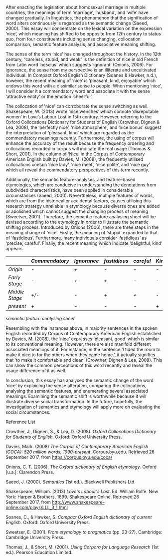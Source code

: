 

After enacting the legislation about homosexual marriage in multiple countries,
the meanings of term ‘marriage’, ‘husband’, and ‘wife’ have changed gradually.
In linguistics, the phenomenon that the signification of word alters
continuously is regarded as the semantic change (Saeed, 2000). This essay will
concentrate on the lexical variation on the expression ‘nice’, which meaning has
shifted to be opposite from 12th century to status quo, from four constituents
including sense changing, collocation comparison, semantic feature analysis, and
associative meaning shifting.

The sense of the term ‘nice’ has changed throughout the history. In the 12th
century, “careless, stupid, and weak” is the definition of nice in old French
from Latin word ‘nescius’ which suggests ‘ignorant’ (Onions, 2006). For
ignorance, the sense from my perspective is an illiterate and uncultivated
individual. In Compact Oxford English Dictionary (Soanes & Hawker, n.d.),
however, the recent meaning of ‘nice’ is ‘pleasant, kind, enjoyable’ which
endows this word with a dissimilar sense to people. When mentioning ‘nice’, I
will consider it a commendatory word and associate it with the sense ‘attractive
entity’ or the emotion ‘cheerful’.

The collocation of 'nice' can corroborate the sense switching as well.
Shakespeare, W. (2013) wrote ‘nice wenches’ which connote ‘disreputable women’
in Love’s Labour Lost in 15th century. However, referring to the Oxford
Collocations Dictionary for Students of English (Crowther, Dignen & Lea, 2008),
the ‘perfectly nice’, ‘nice atmosphere’, and ‘nice bonus’ suggest the
interpretation of ‘pleasant, kind’ which are regarded as the commendatory
meanings recently. Furthermore, the using of corpus will enhance the accuracy of
the result because the frequency ordering and collocations recorded in corpus
will indicate the real usage (Thomas & Short, 2001). In the column of ‘Nice’ in
the Corpus of Contemporary American English built by Davies, M. (2008), the
frequently utilised collocations contain ‘nice lady’, ‘nice meet’, ‘nice
polite’, and ‘nice guy’ which all reveal the commendatory perspectives of this
term recently.

Additionally, the semantic feature-analyses, and feature-based etymologies,
which are conducive in understanding the denotations from subdivided
characteristics, have been applied in considerable circumstances (Saeed, 2000).
Nevertheless, multiple features of words, which are from the historical or
accidental factors, causes utilising this research strategy unreliable in
etymology because diverse ones are added or abolished which cannot suggest the
changing process of meaning (Sweetser, 2001). Therefore, the semantic feature
analysing sheet will be devised according to the etymology in order to
illustrate the semantic shifting process. Introduced by Onions (2006), there are
three steps in the meaning change of ‘nice’. Firstly, the meaning of ‘stupid’
expanded to that of ‘fastidious’. Furthermore, many individuals consider
‘fastidious’ as ‘precise, careful’. Finally, the recent meaning which indicate
‘delightful, kind’ appears.

|                | *Commendatory* | *Ignorance* | *fastidious* | *careful* | *Kind* |
|----------------|----------------|-------------|--------------|-----------|--------|
| *Origin*       | *-*            | *+*         | *-*          | *-*       | *-*    |
| *Early Stage*  | *-*            | *+*         | *+*          | *-*       | *-*    |
| *Middle Stage* | *+/-*          | *-*         | *+*          | *+*       | *-*    |
| *present*      | *+*            | *-*         | *-*          | *-*       | *+*    |

*semantic feature analysing sheet*

Resembling with the instances above, in majority sentences in the spoken English
recorded by Corpus of Contemporary American English established by Davies, M.
(2008), the ‘nice’ expresses ‘pleasant, good’ which is similar to its
conventional meaning. However, there are also manifold different associated
meanings of it. For instance, in the sentence ‘I tided the room to make it nice
to for the others when they came home.’, it actually signifies that ‘to make it
comfortable and clean’ (Crowther, Dignen & Lea, 2008). This can show the common
perceptions of this word recently and reveal the usage difference of it as well.

In conclusion, this essay has analysed the semantic change of the word ‘nice’ by
explaining the sense alteration, comparing the collocations, analysing the
semantic features, and enumerating several associated meanings. Examining the
semantic shift is worthwhile because it will illustrate diverse social
transformation. In the future, hopefully, the investigation of semantics and
etymology will apply more on evaluating the social circumstances.

Reference List

Crowther, J., Dignen, S., & Lea, D. (2008). *Oxford Collocations Dictionary for
Students of English*. Oxford: Oxford University Press.

Davies, Mark. (2008) *The Corpus of Contemporary American English (COCA): 520
million words, 1990-present*. Corpus.byu.edu. Retrieved 26 September 2017, from
<https://corpus.byu.edu/coca/>

Onions, C. T. (2006). *The Oxford dictionary of English etymology*. Oxford
[u.a.]: Clarendon Press.

Saeed, J. (2000). *Semantics* (1st ed.). Blackwell Publishers Ltd.

Shakespeare, William. (2013) *Love's Labour's Lost*. Ed. William Rolfe. New
York: Harper & Brothers, 1899. Shakespeare Online. Retrieved 26 September 2017,
from <http://www.shakespeare-online.com/plays/LLL_3_1.html>

Soanes, C., & Hawker, S. *Compact Oxford English dictionary of current English*.
Oxford: Oxford University Press.

Sweetser, E. (2001). *From etymology to pragmatics* (pp. 23-27). Cambridge:
Cambridge University Press.

Thomas, J., & Short, M. (2001). *Using Corpora for Language Research* (1st ed.).
Pearson Education Limited.

